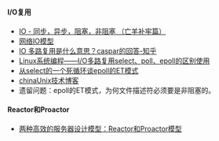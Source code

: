 #

#### I/O复用

- [IO - 同步，异步，阻塞，非阻塞 （亡羊补牢篇）](https://blog.csdn.net/historyasamirror/article/details/5778378)
- [网络IO模型](https://blog.csdn.net/zhoudaxia/article/details/8974779?utm_medium=distribute.pc_relevant.none-task-blog-BlogCommendFromBaidu-1.control&depth_1-utm_source=distribute.pc_relevant.none-task-blog-BlogCommendFromBaidu-1.control)
- [IO 多路复用是什么意思？caspar的回答-知乎](https://www.zhihu.com/question/32163005/answer/1310700048)
- [Linux系统编程——I/O多路复用select、poll、epoll的区别使用](https://tennysonsky.blog.csdn.net/article/details/45745887?utm_medium=distribute.pc_relevant.none-task-blog-BlogCommendFromMachineLearnPai2-4.control&depth_1-utm_source=distribute.pc_relevant.none-task-blog-BlogCommendFromMachineLearnPai2-4.control)
- [从select的一个死循环谈epoll的ET模式](http://blog.chinaunix.net/uid-28541347-id-4249731.html)
- [chinaUnix技术博客](http://blog.chinaunix.net/uid/28541347/cid-191916-list-4.html)
- 遗留问题：epoll的ET模式，为何文件描述符必须要是非阻塞的。

#### Reactor和Proactor

- [两种高效的服务器设计模型：Reactor和Proactor模型](https://zhuanlan.zhihu.com/p/101419040)

